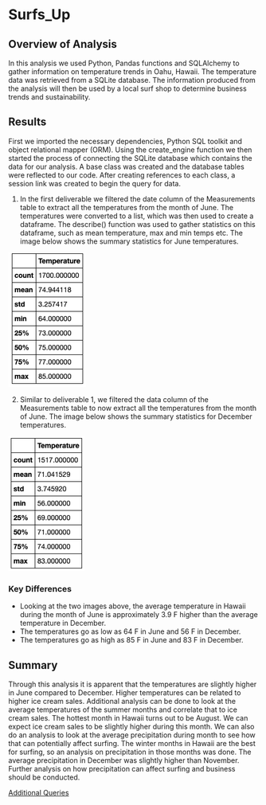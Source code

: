 # Surfs_Up

## Overview of Analysis
In this analysis we used Python, Pandas functions and SQLAlchemy to gather information on temperature trends in Oahu, Hawaii. The temperature data was retrieved from a SQLite database. The information produced from the analysis will then be used by a local surf shop to determine business trends and sustainability. 

## Results 

First we imported the necessary dependencies, Python SQL toolkit and object relational mapper (ORM). Using the create_engine function we then started the process of connecting the SQLite database which contains the data for our analysis. A base class was created and the database tables were reflected to our code. After creating references to each class, a session link was created to begin the query for data. 

1) In the first deliverable we filtered the date column of the Measurements table to extract all the temperatures from the month of June. The temperatures were converted to a list, which was then used to create a dataframe. The describe() function was used to gather statistics on this dataframe, such as mean temperature, max and min temps etc. The image below shows the summary statistics for June temperatures. 

![June Stats](Images/June_Stats.png)

2) Similar to deliverable 1, we filtered the data column of the Measurements table to now extract all the temperatures from the month of June. The image below shows the summary statistics for December temperatures. 

![December Stats](Images/December_Stats.png)

### Key Differences
* Looking at the two images above, the average temperature in Hawaii during the month of June is approximately 3.9 F higher than the average temperature in December. 
* The temperatures go as low as 64 F in June and 56 F in December.
* The temperatures go as high as 85 F in June and 83 F in December. 

## Summary 
Through this analysis it is apparent that the temperatures are slightly higher in June compared to December. Higher temperatures can be related to higher ice cream sales. Additional analysis can be done to look at the average temperatures of the summer months and correlate that to ice cream sales. The hottest month in Hawaii turns out to be August. We can expect ice cream sales to be slightly higher during this month. We can also do an analysis to look at the average precipitation during month to see how that can potentially affect surfing. The winter months in Hawaii are the best for surfing, so an analysis on precipitation in those months was done. The average precipitation in December was slightly higher than November. Further analysis on how precipitation can affect surfing and business should be conducted. 

[Additional Queries](Additional_Queries.ipynb)
